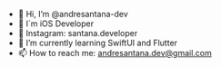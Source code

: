 - 👋 Hi, I’m @andresantana-dev
- 🚀 I´m iOS Developer
- 📱 Instagram: santana.developer
- 🌱 I’m currently learning SwiftUI and Flutter
- 📫 How to reach me: andresantana.dev@gmail.com

<!---
andresantana-dev/andresantana-dev is a ✨ special ✨ repository because its `README.md` (this file) appears on your GitHub profile.
You can click the Preview link to take a look at your changes.
--->
